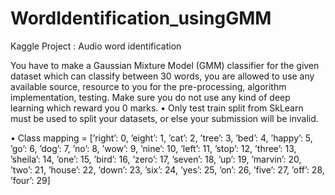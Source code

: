 # WordIdentification_usingGMM
Kaggle Project : Audio word identification

You have to make a Gaussian Mixture Model (GMM) classifier for the given dataset which can classify between 30
words, you are allowed to use any available source, resource to you for the pre-processing, algorithm implementation,
testing. Make sure you do not use any kind of deep learning which reward you 0 marks.
• Only test train split from SkLearn must be used to split your datasets, or else your submission will be invalid.


• Class mapping = [’right’: 0, ’eight’: 1, ’cat’: 2, ’tree’: 3, ’bed’: 4, ’happy’: 5, ’go’: 6, ’dog’: 7, ’no’: 8, ’wow’:
9, ’nine’: 10, ’left’: 11, ’stop’: 12, ’three’: 13, ’sheila’: 14, ’one’: 15, ’bird’: 16, ’zero’: 17, ’seven’: 18, ’up’: 19,
’marvin’: 20, ’two’: 21, ’house’: 22, ’down’: 23, ’six’: 24, ’yes’: 25, ’on’: 26, ’five’: 27, ’off’: 28, ’four’: 29]
